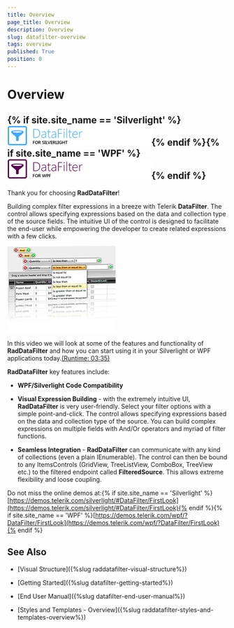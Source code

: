 ```yaml
---
title: Overview
page_title: Overview
description: Overview
slug: datafilter-overview
tags: overview
published: True
position: 0
---
```


# Overview



## {% if site.site_name == 'Silverlight' %}![](images/RadDataFilter_SL.png){% endif %}{% if site.site_name == 'WPF' %}![](images/RadDataFilter_WPF.png){% endif %}

Thank you for choosing __RadDataFilter__!
        

Building complex filter expressions in a breeze with Telerik __DataFilter__. The control allows specifying expressions based on the data and collection type of the source fields. The intuitive UI of the control is designed to facilitate the end-user while empowering the developer to create related expressions with a few clicks.
        
![](images/datafilter_overview.jpg)

In this video we will look at some of the features and functionality of __RadDataFilter__ and how you can start using it in your Silverlight or WPF applications today.[(Runtime: 03:35)](http://tv.telerik.com/watch/silverlight/introduction-to-raddatafilter)

__RadDataFilter__ key features include:
        

* __WPF/Silverlight Code Compatibility__

* __Visual Expression Building__ - with the extremely intuitive UI, __RadDataFilter__ is very user-friendly. Select your filter options with a simple point-and-click. The control allows specifying expressions based on the data and collection type of the source. You can build complex expressions on multiple fields with And/Or operators and myriad of filter functions.
            

* __Seamless Integration__ - __RadDataFilter__ can communicate with any kind of collections (even a plain IEnumerable). The control can then be bound to any ItemsControls (GridView, TreeListView, ComboBox, TreeView etc.) to the filtered endpoint called __FilteredSource__. This allows extreme flexibility and loose coupling.
            

Do not miss the online demos at:{% if site.site_name == 'Silverlight' %}[https://demos.telerik.com/silverlight/#DataFilter/FirstLook](https://demos.telerik.com/silverlight/#DataFilter/FirstLook){% endif %}{% if site.site_name == 'WPF' %}[https://demos.telerik.com/wpf/?DataFilter/FirstLook](https://demos.telerik.com/wpf/?DataFilter/FirstLook){% endif %}

## See Also

 * [Visual Structure]({%slug raddatafilter-visual-structure%})

 * [Getting Started]({%slug datafilter-getting-started%})

 * [End User Manual]({%slug datafilter-end-user-manual%})

 * [Styles and Templates - Overview]({%slug raddatafilter-styles-and-templates-overview%})
